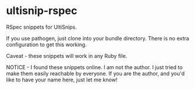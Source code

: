 ultisnip-rspec
==============

RSpec snippets for UltiSnips.

If you use pathogen, just clone into your bundle directory.
There is no extra configuration to get this working.

Caveat - these snippets will work in any Ruby file.


NOTICE - I found these snippets online. I am not the author. I just tried to
make them easily reachable by everyone. If you are the author, and you'd like
to have your name here, just let me know!
